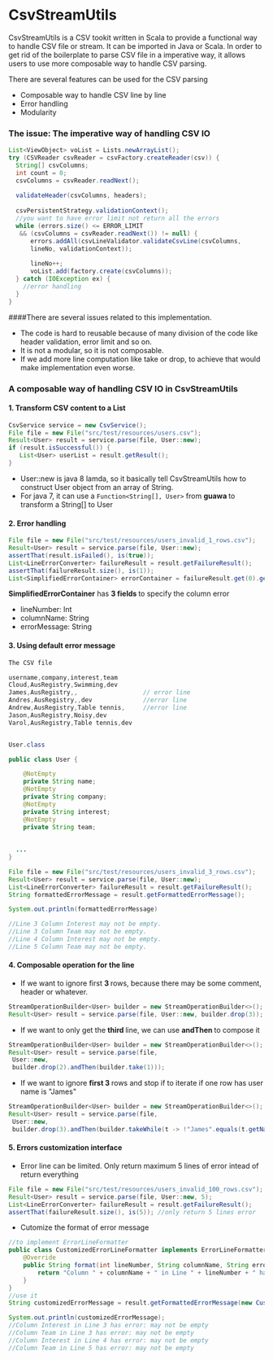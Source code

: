 CsvStreamUtils
==============
CsvStreamUtils is a CSV tookit written in Scala to provide a functional way to handle CSV file or stream. It can be imported in Java or Scala. In order to get rid of the boilerplate to parse CSV file in a imperative way, it allows users to use more composable way to handle CSV parsing. 

There are several features can be used for the CSV parsing

+ Composable way to handle CSV line by line
+ Error handling
+ Modularity

### The issue: The imperative way of handling CSV IO
``` Java
List<ViewObject> voList = Lists.newArrayList();
try (CSVReader csvReader = csvFactory.createReader(csv)) {
  String[] csvColumns;
  int count = 0;
  csvColumns = csvReader.readNext();
  
  validateHeader(csvColumns, headers);
  
  csvPersistentStrategy.validationContext();
  //you want to have error limit not return all the errors
  while (errors.size() <= ERROR_LIMIT 
   && (csvColumns = csvReader.readNext()) != null) {
      errors.addAll(csvLineValidator.validateCsvLine(csvColumns,
      lineNo, validationContext));
    
      lineNo++;
      voList.add(factory.create(csvColumns));
  } catch (IOException ex) {
    //error handling
  }
}
```
####There are several issues related to this implementation. 
+ The code is hard to reusable because of many division of the code like header validation, error limit and so on.
+ It is not a modular, so it is not composable.
+ If we add more line computation like take or drop, to achieve that would make implementation even worse.

### A composable way of handling CSV IO in CsvStreamUtils

#### 1. Transform CSV content to a List<T>
``` Java
CsvService service = new CsvService();
File file = new File("src/test/resources/users.csv");
Result<User> result = service.parse(file, User::new);
if (result.isSuccessful()) {
   List<User> userList = result.getResult();
}
```
+ User::new is java 8 lamda, so it basically tell CsvStreamUtils how to construct User object from an array of String.
+ For java 7, it can use a ```Function<String[], User>``` from <b> guawa </b> to transform a String[] to User


#### 2. Error handling
``` Java
File file = new File("src/test/resources/users_invalid_1_rows.csv");
Result<User> result = service.parse(file, User::new);
assertThat(result.isFailed(), is(true));
List<LineErrorConverter> failureResult = result.getFailureResult();
assertThat(failureResult.size(), is(1));
List<SimplifiedErrorContainer> errorContainer = failureResult.get(0).getViolations()
```
<b>SimplifiedErrorContainer</b> has <b> 3 fields </b> to specify the column error
+ lineNumber: Int
+ columnName: String
+ errorMessage: String 

#### 3. Using default error message
``` Java
The CSV file

username,company,interest,team
Cloud,AusRegistry,Swimming,dev
James,AusRegistry,,                  // error line
Andres,AusRegistry,,dev              //error line
Andrew,AusRegistry,Table tennis,     //error line
Jason,AusRegistry,Noisy,dev
Varol,AusRegistry,Table tennis,dev


User.class

public class User {

    @NotEmpty
    private String name;
    @NotEmpty
    private String company;
    @NotEmpty
    private String interest;
    @NotEmpty
    private String team;
  
  
  ...
}

File file = new File("src/test/resources/users_invalid_3_rows.csv");
Result<User> result = service.parse(file, User::new);
List<LineErrorConverter> failureResult = result.getFailureResult();
String formattedErrorMessage = result.getFormattedErrorMessage();

System.out.println(formattedErrorMessage)

//Line 3 Column Interest may not be empty.
//Line 3 Column Team may not be empty.
//Line 4 Column Interest may not be empty.
//Line 5 Column Team may not be empty.

```

#### 4. Composable operation for the line

+ If we want to ignore first <b> 3 </b> rows, because there may be some comment, header or whatever.
``` Java
StreamOperationBuilder<User> builder = new StreamOperationBuilder<>();
Result<User> result = service.parse(file, User::new, builder.drop(3));
```
+ If we want to only get the <b> third </b> line, we can use <b> andThen </b> to compose it
``` Java
StreamOperationBuilder<User> builder = new StreamOperationBuilder<>();
Result<User> result = service.parse(file,
 User::new,
 builder.drop(2).andThen(builder.take(1)));
```
+ If we want to ignore <b> first 3 </b> rows and stop if to iterate if one row has user name is "James"
``` Java
StreamOperationBuilder<User> builder = new StreamOperationBuilder<>();
Result<User> result = service.parse(file,
 User::new,
 builder.drop(3).andThen(builder.takeWhile(t -> !"James".equals(t.getName))));
```

#### 5. Errors customization interface

+ Error line can be limited. Only return maximum 5 lines of error intead of return everything
``` Java
File file = new File("src/test/resources/users_invalid_100_rows.csv");
Result<User> result = service.parse(file, User::new, 5);
List<LineErrorConverter> failureResult = result.getFailureResult();
assertThat(failureResult.size(), is(5)); //only return 5 lines error


```
+ Cutomize the format of error message
``` Java
//to implement ErrorLineFormatter
public class CustomizedErrorLineFormatter implements ErrorLineFormatter {
    @Override
    public String format(int lineNumber, String columnName, String errorMessage) {
        return "Column " + columnName + " in Line " + lineNumber + " has error: " + errorMessage;
    }
}
//use it
String customizedErrorMessage = result.getFormattedErrorMessage(new CustomizedErrorLineFormatter());

System.out.println(customizedErrorMessage);
//Column Interest in Line 3 has error: may not be empty
//Column Team in Line 3 has error: may not be empty
//Column Interest in Line 4 has error: may not be empty
//Column Team in Line 5 has error: may not be empty
```
